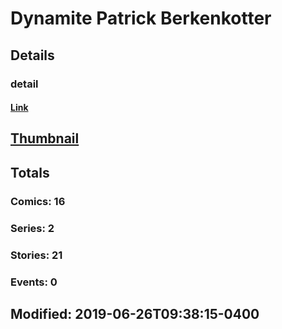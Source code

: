 # Dynamite Patrick Berkenkotter 
## Details
### detail
#### [Link](http://marvel.com/comics/creators/7656/dynamite_patrick_berkenkotter?utm_campaign=apiRef&utm_source=225578a89fc76f3d20fbffda5d17a88d)
## [Thumbnail](http://i.annihil.us/u/prod/marvel/i/mg/c/40/4bad74f48fb30.jpg)
## Totals
### Comics: 16
### Series: 2
### Stories: 21
### Events: 0
## Modified: 2019-06-26T09:38:15-0400